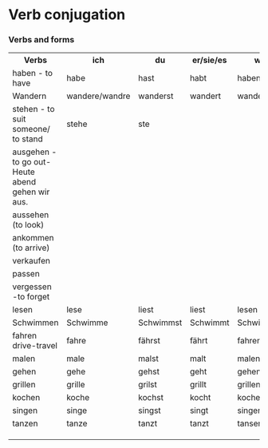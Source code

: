 # Verb conjugation


### Verbs and forms 
<table>
<tr>
    <th>
    Verbs 
    </th>
    <th>
    ich
    </th>
    <th>
    du
    </th>
    <th>
    er/sie/es
    </th>
    <th>
    wir
    </th>
    <th>
    ihr
    </th>
    <th>
    sie/Sie
    </th>

</tr>
<tr>
    <td>haben - to have</td>
    <td>habe</td>
    <td>hast</td>
    <td>habt</td>
    <td>haben</td>
    <td>habt</td>
    <td>haben</td>
</tr>
<tr>
    <td>Wandern</td>
    <td>wandere/wandre</td>
    <td>wanderst</td>
    <td>wandert</td>
    <td>wandern</td>
    <td>wandert</td>
    <td>wandern</td>
</tr>
<tr>
    <td>stehen - to suit someone/ to stand </td>
    <td>stehe</td>
    <td>ste</td>
    <td></td>
    <td></td>
    <td></td>
    <td></td>
</tr>
<tr>
    <td> ausgehen - to go out- Heute abend gehen wir aus.</td>
    <td></td>
    <td></td>
    <td></td>
    <td></td>
    <td></td>
    <td></td>
</tr>
<tr>
    <td>aussehen (to look) </td>
    <td></td>
    <td></td>
    <td></td>
    <td></td>
    <td></td>
    <td></td>
</tr>
<tr>
    <td>ankommen (to arrive) </td>
    <td></td>
    <td></td>
    <td></td>
    <td></td>
    <td></td>
    <td></td>
</tr>
<tr>
    <td>verkaufen </td>
    <td></td>
    <td></td>
    <td></td>
    <td></td>
    <td></td>
    <td></td>
</tr>
<tr>
    <td>passen </td>
    <td></td>
    <td></td>
    <td></td>
    <td></td>
    <td></td>
    <td></td>
</tr>
<tr>
    <td>vergessen -to forget </td>
    <td></td>
    <td></td>
    <td></td>
    <td></td>
    <td></td>
    <td></td>
</tr>
<tr>
    <td>lesen</td>
    <td>lese</td>
    <td>liest</td>
    <td>liest</td>
    <td>lesen</td>
    <td>lest</td>
    <td>lesen</td>
</tr>
<tr>
    <td>Schwimmen</td>
    <td>Schwimme</td>
    <td>Schwimmst</td>
    <td>Schwimmt</td>
    <td>Schwimmen</td>
    <td>Schwimmt</td>
    <td>Schwimmen</td>
</tr>
<tr>
    <td>fahren drive-travel</td>
    <td>fahre</td>
    <td>fährst</td>
    <td>fährt</td>
    <td>fahren</td>
    <td>fahrt</td>
    <td>fahren</td>
</tr>
<tr>
    <td>malen</td>
    <td>male</td>
    <td>malst</td>
    <td>malt</td>
    <td>malen</td>
    <td>malt</td>
    <td>malen</td>
</tr>

<tr>
    <td>gehen</td>
    <td>gehe</td>
    <td>gehst</td>
    <td>geht</td>
    <td>gehen</td>
    <td>geht</td>
    <td>gehen</td>
</tr>
<tr>
    <td>grillen</td>
    <td>grille</td>
    <td>grilst</td>
    <td>grillt</td>
    <td>grillen</td>
    <td>grillt</td>
    <td>grillen</td>
</tr>
<tr>
    <td>kochen</td>
    <td>koche</td>
    <td>kochst</td>
    <td>kocht</td>
    <td>kochen</td>
    <td>kocht</td>
    <td>kochen</td>
</tr>
<tr>
    <td>singen</td>
    <td>singe</td>
    <td>singst</td>
    <td>singt</td>
    <td>singen</td>
    <td>singt</td>
    <td>singen</td>
</tr>
<tr>
    <td>tanzen</td>
    <td>tanze</td>
    <td>tanzt</td>
    <td>tanzt</td>
    <td>tansen</td>
    <td>tanzt</td>
    <td>tanzen</td>
</tr>
<tr>
    <td> </td>
    <td></td>
    <td></td>
    <td></td>
    <td></td>
    <td></td>
    <td></td>
</tr>
<tr>
    <td> </td>
    <td></td>
    <td></td>
    <td></td>
    <td></td>
    <td></td>
    <td></td>
</tr>
<tr>
    <td> </td>
    <td></td>
    <td></td>
    <td></td>
    <td></td>
    <td></td>
    <td></td>
</tr>
</table>